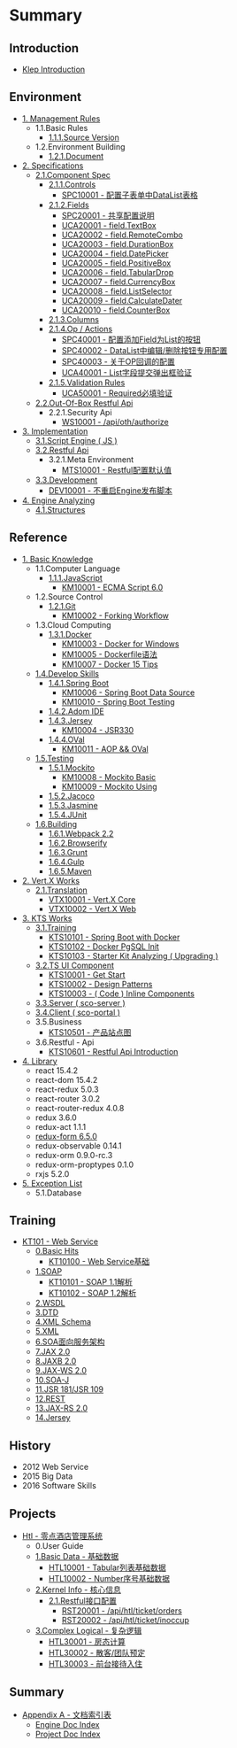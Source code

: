 # Summary

## Introduction

* [Klep Introduction](README.md)

## Environment

* [1. Management Rules](environment/documentation-rules.md)
  * 1.1.Basic Rules
    * [1.1.1.Source Version](environment/documentation-rules/111source-version.md)
  * 1.2.Environment Building
    * [1.2.1.Document](environment/documentation-rules/121document.md)
* [2. Specifications](environment/specifications.md)
  * [2.1.Component Spec](environment/specifications/21component-spec.md)
    * [2.1.1.Controls](environment/specifications/211controls.md)
      * [SPC10001 - 配置子表单中DataList表格](environment/specifications/211controls/uca10001ff1a-pei-zhi-zi-biao-dan-zhong-datalist-biao-ge.md)
    * [2.1.2.Fields](environment/specifications/212fields.md)
      * [SPC20001 - 共享配置说明](environment/specifications/212fields/spc20001-shared-configuration.md)
      * [UCA20001 - field.TextBox](environment/specifications/212fields/uca10001-fieldtextbox.md)
      * [UCA20002 - field.RemoteCombo](environment/specifications/212fields/uca20002-fieldremotecombo.md)
      * [UCA20003 - field.DurationBox](environment/specifications/212fields/uca20003-fielddurationbox.md)
      * [UCA20004 - field.DatePicker](environment/specifications/212fields/uca20004-fielddatepicker.md)
      * [UCA20005 - field.PositiveBox](environment/specifications/212fields/uca20005-fieldpositivebox.md)
      * [UCA20006 - field.TabularDrop](environment/specifications/212fields/uca20006-fieldtabulardrop.md)
      * [UCA20007 - field.CurrencyBox](environment/specifications/212fields/uca20007-fieldcurrencybox.md)
      * [UCA20008 - field.ListSelector](environment/specifications/212fields/uca20008-fieldlistselector.md)
      * [UCA20009 - field.CalculateDater](environment/specifications/212fields/uca20009-fieldcalculatedater.md)
      * [UCA20010 - field.CounterBox](environment/specifications/212fields/uca20010-fieldcounterbox.md)
    * [2.1.3.Columns](environment/specifications/213columns.md)
    * [2.1.4.Op / Actions](environment/specifications/214op-actions.md)
      * [SPC40001 - 配置添加Field为List的按钮](environment/specifications/214op-actions/spc40001-list-button.md)
      * [SPC40002 - DataList中编辑/删除按钮专用配置](environment/specifications/214op-actions/spc40002-linkbar.md)
      * [SPC40003 - 关于OP回调的配置](environment/specifications/214op-actions/spc40003-op-callback.md)
      * [UCA40001 - List字段提交弹出框验证](environment/specifications/214op-actions/uca40001-list-validation.md)
    * [2.1.5.Validation Rules](environment/specifications/215validation-rules.md)
      * [UCA50001 - Required必填验证](environment/specifications/215validation-rules/uca50001-required.md)
  * [2.2.Out-Of-Box Restful Api](environment/specifications/22out-of-box-restful-api.md)
    * 2.2.1.Security Api
      * [WS10001 - /api/oth/authorize](environment/specifications/22out-of-box-restful-api/ws10001-apiothauthorize.md)
* [3. Implementation](environment/implementation.md)
  * [3.1.Script Engine \( JS \)](environment/implementation/31script-engine.md)
  * [3.2.Restful Api](environment/implementation/32restful-configuration.md)
    * 3.2.1.Meta Environment
      * [MTS10001 - Restful配置默认值](environment/implementation/32restful-configuration/vtx10001-default-values.md)
  * [3.3.Development](environment/implementation/33development.md)
    * [DEV10001 - 不重启Engine发布脚本](environment/implementation/dev10001-bu-zhong-qi-engine-fa-bu-jiao-ben.md)
* [4. Engine Analyzing](environment/engine-analyzing.md)
  * [4.1.Structures](environment/engine-analyzing/41structures.md)

## Reference

* [1. Basic Knowledge](reference/basic-knowledge.md)
  * 1.1.Computer Language
    * [1.1.1.JavaScript](reference/basic-knowledge/11javascript-library.md)
      * [KM10001 - ECMA Script 6.0](reference/basic-knowledge/11javascript-library/111ecma-60.md)
  * 1.2.Source Control
    * [1.2.1.Git](reference/basic-knowledge/121git.md)
      * [KM10002 - Forking Workflow](reference/basic-knowledge/121git/km10002-forking-workflow.md)
  * 1.3.Cloud Computing
    * [1.3.1.Docker](reference/basic-knowledge/131docker.md)
      * [KM10003 - Docker for Windows](reference/basic-knowledge/131docker/km10003-docker-for-windows.md)
      * [KM10005 - Dockerfile语法](reference/basic-knowledge/131docker/km10005-dockerfileyu-fa.md)
      * [KM10007 - Docker 15 Tips](reference/basic-knowledge/131docker/km10007-docker-15-tips.md)
  * [1.4.Develop Skills](reference/basic-knowledge/14develop-skills.md)
    * [1.4.1.Spring Boot](reference/basic-knowledge/141spring-boot.md)
      * [KM10006 - Spring Boot Data Source](reference/basic-knowledge/141spring-boot/km10006-spring-boot-data-source.md)
      * [KM10010 - Spring Boot Testing](reference/basic-knowledge/141spring-boot/km10010-spring-boot-testing.md)
    * [1.4.2.Adom IDE](reference/basic-knowledge/142adom-ide.md)
    * [1.4.3.Jersey](reference/basic-knowledge/143jersey.md)
      * [KM10004 - JSR330](reference/basic-knowledge/143jersey/km10004-jsr330.md)
    * [1.4.4.OVal](reference/basic-knowledge/144oval.md)
      * [KM10011 - AOP && OVal](reference/basic-knowledge/144oval/km10011-aop-andand-oval.md)
  * [1.5.Testing](reference/basic-knowledge/15testing.md)
    * [1.5.1.Mockito](reference/basic-knowledge/15testing/151mockito.md)
      * [KM10008 - Mockito Basic](reference/basic-knowledge/15testing/151mockito/km10008-junit-and-mockito-basic.md)
      * [KM10009 - Mockito Using](reference/basic-knowledge/15testing/151mockito/km10009-mock-using.md)
    * [1.5.2.Jacoco](reference/basic-knowledge/15testing/152jacoco.md)
    * [1.5.3.Jasmine](reference/basic-knowledge/15testing/153jasmine.md)
    * [1.5.4.JUnit](reference/basic-knowledge/15testing/154junit.md)
  * [1.6.Building](reference/basic-knowledge/16building.md)
    * [1.6.1.Webpack 2.2](reference/basic-knowledge/161webpack.md)
    * [1.6.2.Browserify](reference/basic-knowledge/162browserify.md)
    * [1.6.3.Grunt](reference/basic-knowledge/163grunt.md)
    * [1.6.4.Gulp](reference/basic-knowledge/164gulp.md)
    * [1.6.5.Maven](reference/basic-knowledge/165maven.md)
* [2. Vert.X Works](reference/external-courses.md)
  * [2.1.Translation](reference/external-courses/21translation.md)
    * [VTX10001 - Vert.X Core](reference/external-courses/21translation/vtx10001-vertx-core.md)
    * [VTX10002 - Vert.X Web](reference/external-courses/21translation/vtx10002-vertx-web.md)
* [3. KTS Works](reference/3kts-works.md)
  * [3.1.Training](reference/3kts-works/31training.md)
    * [KTS10101 - Spring Boot with Docker](reference/3kts-works/31training/kts10002-spring-boot-with-docker.md)
    * [KTS10102 - Docker PgSQL Init](reference/3kts-works/31training/kts10102-docker-pgsql-init.md)
    * [KTS10103 - Starter Kit Analyzing \( Upgrading \)](reference/3kts-works/31training/kts10103-starter-kit-analyzing-upgrading.md)
  * [3.2.TS UI Component](reference/3kts-works/32ts-ui-component.md)
    * [KTS10001 - Get Start](reference/3kts-works/32ts-ui-component/kts10001-get-start.md)
    * [KTS10002 - Design Patterns](reference/3kts-works/32ts-ui-component/kts10002-design-principles.md)
    * [KTS10003 - \( Code \) Inline Components](reference/3kts-works/32ts-ui-component/kts10003-inline-components.md)
  * [3.3.Server \( sco-server \)](reference/3kts-works/33server-sco-server.md)
  * [3.4.Client \( sco-portal \)](reference/3kts-works/34client-sco-portal.md)
  * 3.5.Business
    * [KTS10501 - 产品站点图](reference/3kts-works/kts10501-chan-pin-zhan-dian-tu.md)
  * 3.6.Restful - Api
    * [KTS10601 - Restful Api Introduction](reference/3kts-works/kts10601-restful-api-introduction.md)
* [4. Library](reference/library.md)
  * react 15.4.2
  * react-dom 15.4.2
  * react-redux 5.0.3
  * react-router 3.0.2
  * react-router-redux 4.0.8
  * redux 3.6.0
  * redux-act 1.1.1
  * [redux-form 6.5.0](reference/library/redux-form-650.md)
  * redux-observable 0.14.1
  * redux-orm 0.9.0-rc.3
  * redux-orm-proptypes 0.1.0
  * rxjs 5.2.0
* [5. Exception List](reference/exception-list.md)
  * 5.1.Database

## Training

* [KT101 - Web Service](training/kt101-web-service.md)
  * [0.Basic Hits](training/kt101-web-service/0basic-hits.md)
    * [KT10100 - Web Service基础](training/kt101-web-service/0basic-hits/kt10100-web-serviceji-chu.md)
  * [1.SOAP](training/kt101-web-service/soap.md)
    * [KT10101 - SOAP 1.1解析](training/kt101-web-service/soap/kt10101-soap-11jie-xi.md)
    * [KT10102 - SOAP 1.2解析](training/kt101-web-service/soap/kt10102-soap-12jie-xi.md)
  * [2.WSDL](training/kt101-web-service/2wsdl.md)
  * [3.DTD](training/kt101-web-service/3dtd.md)
  * [4.XML Schema](training/kt101-web-service/4xml-schema.md)
  * [5.XML](training/kt101-web-service/5xml.md)
  * [6.SOA面向服务架构](training/kt101-web-service/6soa.md)
  * [7.JAX 2.0](training/kt101-web-service/7jax-20.md)
  * [8.JAXB 2.0](training/kt101-web-service/8jaxb-20.md)
  * [9.JAX-WS 2.0](training/kt101-web-service/9jax-ws-20.md)
  * [10.SOA-J](training/kt101-web-service/10soa-j.md)
  * [11.JSR 181/JSR 109](training/kt101-web-service/11jsr-181jsr-109.md)
  * [12.REST](training/kt101-web-service/12richardson-maturity.md)
  * [13.JAX-RS 2.0](training/kt101-web-service/13jax-rs-20.md)
  * [14.Jersey](training/kt101-web-service/14jersey.md)

## History

* 2012 Web Service
* 2015 Big Data
* 2016 Software Skills

## Projects

* [Htl - 零点酒店管理系统](projects/hotel-system.md)
  * 0.User Guide
  * [1.Basic Data - 基础数据](projects/hotel-system/1basic-data-ji-chu-shu-ju.md)
    * [HTL10001 - Tabular列表基础数据](projects/hotel-system/11basic-data/11tabular-data.md)
    * [HTL10002 - Number序号基础数据](projects/hotel-system/11basic-data/htl10002-numberxu-hao-ji-chu-shu-ju.md)
  * [2.Kernel Info - 核心信息](projects/hotel-system/2assist-data-fu-zhu-shu-ju.md)
    * [2.1.Restful接口配置](projects/hotel-system/21restfuljie-kou-pei-zhi.md)
      * [RST20001 - /api/htl/ticket/orders](projects/hotel-system/21restfuljie-kou-pei-zhi/rst20001-apihtlticketorders.md)
      * [RST20002 - /api/htl/ticket/inoccup](projects/hotel-system/21restfuljie-kou-pei-zhi/rst20002-apihtlticketinoccup.md)
  * [3.Complex Logical - 复杂逻辑](projects/hotel-system/2complex-logical.md)
    * [HTL30001 - 房态计算](projects/hotel-system/htl20001-fang-tai-ji-suan-shuo-ming.md)
    * [HTL30002 - 散客/团队预定](projects/hotel-system/htl30002-san-5ba2-tuan-dui-yu-ding.md)
    * [HTL30003 - 前台接待入住](projects/hotel-system/htl30003-qian-tai-jie-dai-ru-zhu.md)

## Summary

* [Appendix A - 文档索引表](summary/appendix-a-wen-dang-suo-yin-biao.md)
  * [Engine Doc Index](summary/engine-doc-index.md)
  * [Project Doc Index](summary/project-doc-index.md)

